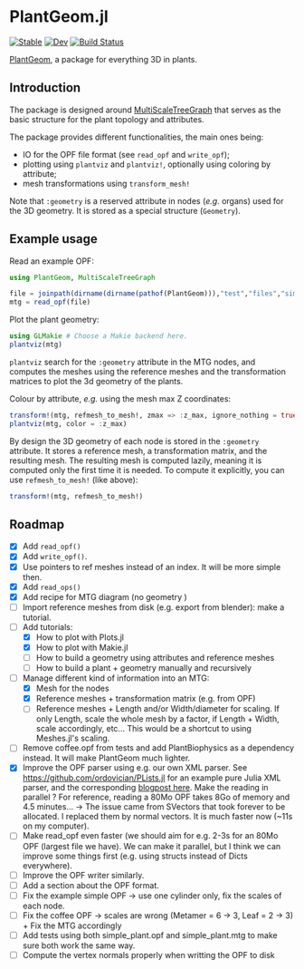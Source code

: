 # PlantGeom.jl

[![Stable](https://img.shields.io/badge/docs-stable-blue.svg)](https://VEZY.github.io/PlantGeom.jl/stable)
[![Dev](https://img.shields.io/badge/docs-dev-blue.svg)](https://VEZY.github.io/PlantGeom.jl/dev)
[![Build Status](https://github.com/VEZY/PlantGeom.jl/actions/workflows/CI.yml/badge.svg?branch=main)](https://github.com/VEZY/PlantGeom.jl/actions/workflows/CI.yml?query=branch%3Amain)

[PlantGeom](https://github.com/VEZY/PlantGeom.jl), a package for everything 3D in plants.

## Introduction

The package is designed around [MultiScaleTreeGraph](https://github.com/VEZY/MultiScaleTreeGraph.jl) that serves as the basic structure for the plant topology and attributes.

The package provides different functionalities, the main ones being:

- IO for the OPF file format (see `read_opf` and `write_opf`);
- plotting using `plantviz` and `plantviz!`, optionally using coloring by attribute;
- mesh transformations using `transform_mesh!`

Note that `:geometry` is a reserved attribute in nodes (*e.g.* organs) used for the 3D geometry. It is stored as a special structure (`Geometry`).

## Example usage

Read an example OPF:

```julia
using PlantGeom, MultiScaleTreeGraph

file = joinpath(dirname(dirname(pathof(PlantGeom))),"test","files","simple_plant.opf")
mtg = read_opf(file)
```

Plot the plant geometry:

```julia
using GLMakie # Choose a Makie backend here.
plantviz(mtg)
```

`plantviz` search for the `:geometry` attribute in the MTG nodes, and computes the meshes using the reference meshes and the transformation matrices to plot the 3d geometry of the plants.

Colour by attribute, *e.g.* using the mesh max Z coordinates:

```julia
transform!(mtg, refmesh_to_mesh!, zmax => :z_max, ignore_nothing = true)
plantviz(mtg, color = :z_max)
```

By design the 3D geometry of each node is stored in the `:geometry` attribute. It stores a reference mesh, a transformation matrix, and the resulting mesh. The resulting mesh is computed lazily, meaning it is computed only the first time it is needed. To compute it explicitly, you can use `refmesh_to_mesh!` (like above):

```julia
transform!(mtg, refmesh_to_mesh!)
```

## Roadmap

- [x] Add `read_opf()`
- [x] Add `write_opf()`.
- [x] Use pointers to ref meshes instead of an index. It will be more simple then.
- [x] Add `read_ops()`
- [x] Add recipe for MTG diagram (no geometry )
- [ ] Import reference meshes from disk (e.g. export from blender): make a tutorial.
- [ ] Add tutorials:
  - [x] How to plot with Plots.jl
  - [x] How to plot with Makie.jl
  - [ ] How to build a geometry using attributes and reference meshes
  - [ ] How to build a plant + geometry manually and recursively
- [ ] Manage different kind of information into an MTG:
  - [x] Mesh for the nodes
  - [x] Reference meshes + transformation matrix (e.g. from OPF)
  - [ ] Reference meshes + Length and/or Width/diameter for scaling. If only Length, scale the whole mesh by a factor, if Length + Width, scale accordingly, etc... This would be a shortcut to using Meshes.jl's scaling.
- [ ] Remove coffee.opf from tests and add PlantBiophysics as a dependency instead. It will make PlantGeom much lighter.
- [x] Improve the OPF parser using e.g. our own XML parser. See <https://github.com/ordovician/PLists.jl> for an example pure Julia XML parser, and the corresponding [blogpost here](https://blog.devgenius.io/how-to-easily-write-an-xml-parser-in-julia-7cd02f19d8c6). Make the reading in parallel ? For reference, reading a 80Mo OPF takes 8Go of memory and 4.5 minutes... -> The issue came from SVectors that took forever to be allocated. I replaced them by normal vectors. It is much faster now (~11s on my computer).
- [ ] Make read_opf even faster (we should aim for e.g. 2-3s for an 80Mo OPF (largest file we have). We can make it parallel, but I think we can improve some things first (e.g. using structs instead of Dicts everywhere).
- [ ] Improve the OPF writer similarly.
- [ ] Add a section about the OPF format.
- [ ] Fix the example simple OPF -> use one cylinder only, fix the scales of each node.
- [ ] Fix the coffee OPF -> scales are wrong (Metamer = 6 -> 3, Leaf = 2 -> 3) + Fix the MTG accordingly
- [ ] Add tests using both simple_plant.opf and simple_plant.mtg to make sure both work the same way.
- [ ] Compute the vertex normals properly when writting the OPF to disk
